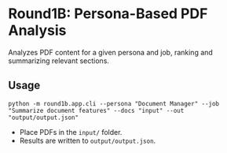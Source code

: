 # Round1B: Persona-Based PDF Analysis

Analyzes PDF content for a given persona and job, ranking and summarizing relevant sections.

## Usage

```
python -m round1b.app.cli --persona "Document Manager" --job "Summarize document features" --docs "input" --out "output/output.json"
```

- Place PDFs in the `input/` folder.
- Results are written to `output/output.json`.
